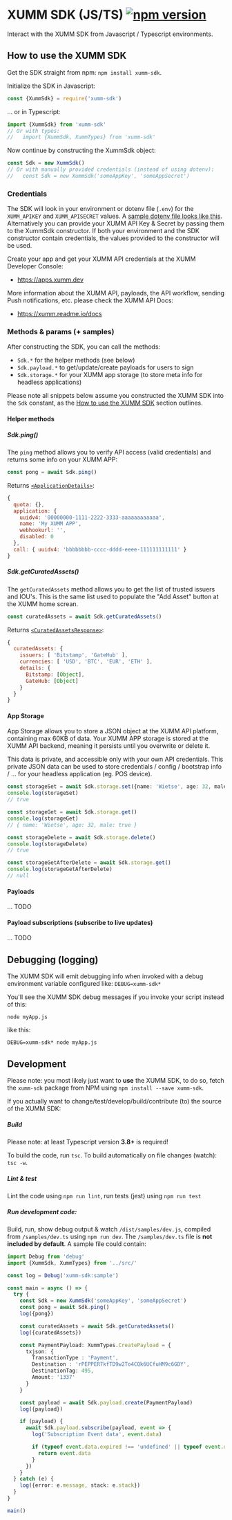 # XUMM SDK (JS/TS)  [![npm version](https://badge.fury.io/js/xumm-sdk.svg)](https://www.npmjs.com/xumm-sdk)

Interact with the XUMM SDK from Javascript / Typescript environments.

## How to use the XUMM SDK

Get the SDK straight from npm: `npm install xumm-sdk`.

Initialize the SDK in Javascript:
```javascript
const {XummSdk} = require('xumm-sdk')
```

... or in Typescript:

```typescript
import {XummSdk} from 'xumm-sdk'
// Or with types:
//   import {XummSdk, XummTypes} from 'xumm-sdk'
```

Now continue by constructing the XummSdk object:

```typescript
const Sdk = new XummSdk()
// Or with manually provided credentials (instead of using dotenv):
//   const Sdk = new XummSdk('someAppKey', 'someAppSecret')
```

### Credentials

The SDK will look in your environment or dotenv file (`.env`) for the `XUMM_APIKEY` and `XUMM_APISECRET` values.
A [sample dotenv file looks like this](https://github.com/XRPL-Labs/XUMM-SDK/blob/master/sample.env). Alternatively
you can provide your XUMM API Key & Secret by passing them to the XummSdk constructor. If both your environment and the SDK constructor contain credentials, the values provided to the constructor will be used.

Create your app and get your XUMM API credentials at the XUMM Developer Console:

- https://apps.xumm.dev

More information about the XUMM API, payloads, the API workflow, sending Push notifications, etc. please check the XUMM API Docs: 

- https://xumm.readme.io/docs


### Methods & params (+ samples)

After constructing the SDK, you can call the methods:

- `Sdk.*` for the helper methods (see below)
- `Sdk.payload.*` to get/update/create payloads for users to sign
- `Sdk.storage.*` for your XUMM app storage (to store meta info for headless applications)

Please note all snippets below assume you constructed the XUMM SDK into the `Sdk` constant, as the [How to use the XUMM SDK](#how-to-use-the-xumm-sdk) section outlines.

#### Helper methods

##### Sdk.ping()

The `ping` method allows you to verify API access (valid credentials) and returns some info on your XUMM APP:

```typescript
const pong = await Sdk.ping()
```

Returns [`<ApplicationDetails>`](https://github.com/XRPL-Labs/XUMM-SDK/blob/master/src/types/Meta/ApplicationDetails.ts):
```javascript
{
  quota: {},
  application: {
    uuidv4: '00000000-1111-2222-3333-aaaaaaaaaaaa',
    name: 'My XUMM APP',
    webhookurl: '',
    disabled: 0
  },
  call: { uuidv4: 'bbbbbbbb-cccc-dddd-eeee-111111111111' }
}
```

##### Sdk.getCuratedAssets()

The `getCuratedAssets` method allows you to get the list of trusted issuers and IOU's. This is the same list used to
populate the "Add Asset" button at the XUMM home screan.

```typescript
const curatedAssets = await Sdk.getCuratedAssets()
```

Returns [`<CuratedAssetsResponse>`](https://github.com/XRPL-Labs/XUMM-SDK/blob/master/src/types/Meta/CuratedAssetsResponse.ts):
```javascript
{
  curatedAssets: {
    issuers: [ 'Bitstamp', 'GateHub' ],
    currencies: [ 'USD', 'BTC', 'EUR', 'ETH' ],
    details: {
      Bitstamp: [Object],
      GateHub: [Object]
    }
  }
}
```

#### App Storage

App Storage allows you to store a JSON object at the XUMM API platform, containing max 60KB of data.
Your XUMM APP storage is stored at the XUMM API backend, meaning it persists until you overwrite or delete it.

This data is private, and accessible only with your own API credentials. This private JSON data can be used to store credentials / config / bootstrap info / ... for your headless application (eg. POS device).

```typescript
const storageSet = await Sdk.storage.set({name: 'Wietse', age: 32, male: true})
console.log(storageSet)
// true

const storageGet = await Sdk.storage.get()
console.log(storageGet)
// { name: 'Wietse', age: 32, male: true }

const storageDelete = await Sdk.storage.delete()
console.log(storageDelete)
// true

const storageGetAfterDelete = await Sdk.storage.get()
console.log(storageGetAfterDelete)
// null
```

#### Payloads

...
TODO

#### Payload subscriptions (subscribe to live updates)

...
TODO

## Debugging (logging)

The XUMM SDK will emit debugging info when invoked with a debug environment variable configured like: `DEBUG=xumm-sdk*` 

You'll see the XUMM SDK debug messages if you invoke your script instead of this:

```
node myApp.js
```

like this:

```
DEBUG=xumm-sdk* node myApp.js
```

## Development

Please note: you most likely just want to **use** the XUMM SDK, to do so, fetch the `xumm-sdk` package from NPM using `npm install --save xumm-sdk`.

If you actually want to change/test/develop/build/contribute (to) the source of the XUMM SDK:

##### Build

Please note: at least Typescript version **3.8+** is required!

To build the code, run `tsc`. To build automatically on file changes (watch): `tsc -w`.

##### Lint & test

Lint the code using `npm run lint`, run tests (jest) using `npm run test`

##### Run development code:

Build, run, show debug output & watch `/dist/samples/dev.js`, compiled from `/samples/dev.ts` using `npm run dev`. The `/samples/dev.ts` file is **not included by default**. A sample file could contain:

```typescript
import Debug from 'debug'
import {XummSdk, XummTypes} from '../src/'

const log = Debug('xumm-sdk:sample')

const main = async () => {
  try {
    const Sdk = new XummSdk('someAppKey', 'someAppSecret')
    const pong = await Sdk.ping()
    log({pong})

    const curatedAssets = await Sdk.getCuratedAssets()
    log({curatedAssets})

    const PaymentPayload: XummTypes.CreatePayload = {
      txjson: {
        TransactionType : 'Payment',
        Destination : 'rPEPPER7kfTD9w2To4CQk6UCfuHM9c6GDY',
        DestinationTag: 495,
        Amount: '1337'
      }
    }

    const payload = await Sdk.payload.create(PaymentPayload)
    log({payload})

    if (payload) {
      await Sdk.payload.subscribe(payload, event => {
        log('Subscription Event data', event.data)

        if (typeof event.data.expired !== 'undefined' || typeof event.data.signed !== 'undefined') {
          return event.data
        }
      })
    }
  } catch (e) {
    log({error: e.message, stack: e.stack})
  }
}

main()
```
